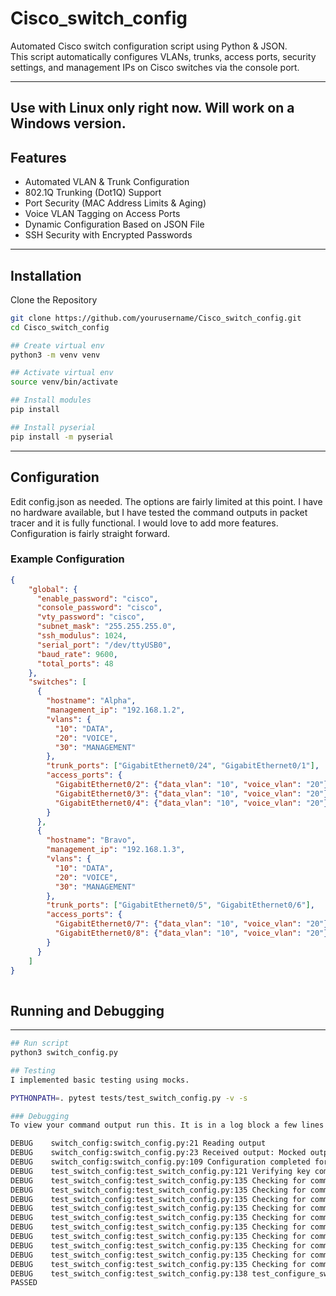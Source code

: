 # Cisco_switch_config

Automated Cisco switch configuration script using Python & JSON.  
This script automatically configures VLANs, trunks, access ports, security settings, and management IPs on Cisco switches via the console port.

---

## Use with Linux only right now. Will work on a Windows version.

## Features
- Automated VLAN & Trunk Configuration  
- 802.1Q Trunking (Dot1Q) Support  
- Port Security (MAC Address Limits & Aging)  
- Voice VLAN Tagging on Access Ports  
- Dynamic Configuration Based on JSON File  
- SSH Security with Encrypted Passwords

---

## Installation
Clone the Repository
```sh
git clone https://github.com/yourusername/Cisco_switch_config.git
cd Cisco_switch_config

## Create virtual env
python3 -m venv venv

## Activate virtual env
source venv/bin/activate

## Install modules
pip install

## Install pyserial
pip install -m pyserial

```

---
## Configuration
Edit config.json as needed. The options are fairly limited at this point. I have no hardware available, but I have tested the command outputs in packet tracer and it is fully functional. I would love to add more features. Configuration is fairly straight forward.

### Example Configuration
```json
{
    "global": {
      "enable_password": "cisco",
      "console_password": "cisco",
      "vty_password": "cisco",
      "subnet_mask": "255.255.255.0",
      "ssh_modulus": 1024,
      "serial_port": "/dev/ttyUSB0",
      "baud_rate": 9600,
      "total_ports": 48
    },
    "switches": [
      {
        "hostname": "Alpha",
        "management_ip": "192.168.1.2",
        "vlans": {
          "10": "DATA",
          "20": "VOICE",
          "30": "MANAGEMENT"
        },
        "trunk_ports": ["GigabitEthernet0/24", "GigabitEthernet0/1"],
        "access_ports": {
          "GigabitEthernet0/2": {"data_vlan": "10", "voice_vlan": "20"},
          "GigabitEthernet0/3": {"data_vlan": "10", "voice_vlan": "20"},
          "GigabitEthernet0/4": {"data_vlan": "10", "voice_vlan": "20"}
        }
      },
      {
        "hostname": "Bravo",
        "management_ip": "192.168.1.3",
        "vlans": {
          "10": "DATA",
          "20": "VOICE",
          "30": "MANAGEMENT"
        },
        "trunk_ports": ["GigabitEthernet0/5", "GigabitEthernet0/6"],
        "access_ports": {
          "GigabitEthernet0/7": {"data_vlan": "10", "voice_vlan": "20"},
          "GigabitEthernet0/8": {"data_vlan": "10", "voice_vlan": "20"}
        }
      }
    ]
}
  
```  


## Running and Debugging
---

```sh
## Run script
python3 switch_config.py

## Testing
I implemented basic testing using mocks.

PYTHONPATH=. pytest tests/test_switch_config.py -v -s

### Debugging
To view your command output run this. It is in a log block a few lines up.

DEBUG    switch_config:switch_config.py:21 Reading output
DEBUG    switch_config:switch_config.py:23 Received output: Mocked output
DEBUG    switch_config:switch_config.py:109 Configuration completed for Switch1
DEBUG    test_switch_config:test_switch_config.py:121 Verifying key commands
DEBUG    test_switch_config:test_switch_config.py:135 Checking for command: enable
DEBUG    test_switch_config:test_switch_config.py:135 Checking for command: configure terminal
DEBUG    test_switch_config:test_switch_config.py:135 Checking for command: hostname Switch1
DEBUG    test_switch_config:test_switch_config.py:135 Checking for command: vlan 10
DEBUG    test_switch_config:test_switch_config.py:135 Checking for command: name DATA
DEBUG    test_switch_config:test_switch_config.py:135 Checking for command: interface GigabitEthernet0/1
DEBUG    test_switch_config:test_switch_config.py:135 Checking for command: switchport mode trunk
DEBUG    test_switch_config:test_switch_config.py:135 Checking for command: interface vlan 99
DEBUG    test_switch_config:test_switch_config.py:135 Checking for command: ip address 192.168.99.2 255.255.255.0
DEBUG    test_switch_config:test_switch_config.py:135 Checking for command: wr mem
DEBUG    test_switch_config:test_switch_config.py:138 test_configure_switch completed
PASSED
```